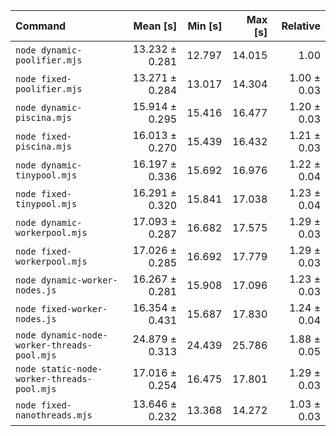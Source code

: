 | Command                                     |       Mean [s] | Min [s] | Max [s] |    Relative |
| :------------------------------------------ | -------------: | ------: | ------: | ----------: |
| `node dynamic-poolifier.mjs`                | 13.232 ± 0.281 |  12.797 |  14.015 |        1.00 |
| `node fixed-poolifier.mjs`                  | 13.271 ± 0.284 |  13.017 |  14.304 | 1.00 ± 0.03 |
| `node dynamic-piscina.mjs`                  | 15.914 ± 0.295 |  15.416 |  16.477 | 1.20 ± 0.03 |
| `node fixed-piscina.mjs`                    | 16.013 ± 0.270 |  15.439 |  16.432 | 1.21 ± 0.03 |
| `node dynamic-tinypool.mjs`                 | 16.197 ± 0.336 |  15.692 |  16.976 | 1.22 ± 0.04 |
| `node fixed-tinypool.mjs`                   | 16.291 ± 0.320 |  15.841 |  17.038 | 1.23 ± 0.04 |
| `node dynamic-workerpool.mjs`               | 17.093 ± 0.287 |  16.682 |  17.575 | 1.29 ± 0.03 |
| `node fixed-workerpool.mjs`                 | 17.026 ± 0.285 |  16.692 |  17.779 | 1.29 ± 0.03 |
| `node dynamic-worker-nodes.js`              | 16.267 ± 0.281 |  15.908 |  17.096 | 1.23 ± 0.03 |
| `node fixed-worker-nodes.js`                | 16.354 ± 0.431 |  15.687 |  17.830 | 1.24 ± 0.04 |
| `node dynamic-node-worker-threads-pool.mjs` | 24.879 ± 0.313 |  24.439 |  25.786 | 1.88 ± 0.05 |
| `node static-node-worker-threads-pool.mjs`  | 17.016 ± 0.254 |  16.475 |  17.801 | 1.29 ± 0.03 |
| `node fixed-nanothreads.mjs`                | 13.646 ± 0.232 |  13.368 |  14.272 | 1.03 ± 0.03 |
